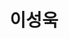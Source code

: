 ---
layout: author
name: matt.lee
title: 이성욱
image: http://meta-kage.kakaocdn.net/dn/osa/blog/content_images_2016_02_7089501.jpeg
---